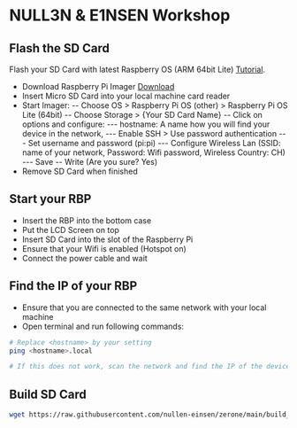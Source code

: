 # NULL3N & E1NSEN Workshop

## Flash the SD Card

Flash your SD Card with latest Raspberry OS (ARM 64bit Lite) [Tutorial](https://www.raspberrypi.com/documentation/computers/getting-started.html).
- Download Raspberry Pi Imager [Download](https://www.raspberrypi.com/software/)
- Insert Micro SD Card into your local machine card reader
- Start Imager:
-- Choose OS > Raspberry Pi OS (other) > Raspberry Pi OS Lite (64bit)
-- Choose Storage > {Your SD Card Name}
-- Click on options and configure:
--- hostname: A name how you will find your device in the network, <hostname>
--- Enable SSH > Use password authentication
--- Set username and password (pi:pi)
--- Configure Wireless Lan (SSID: name of your network, Password: Wifi password, Wireless Country: CH)
--- Save
-- Write (Are you sure? Yes)
- Remove SD Card when finished

## Start your RBP
- Insert the RBP into the bottom case
- Put the LCD Screen on top
- Insert SD Card into the slot of the Raspberry Pi
- Ensure that your Wifi is enabled (Hotspot on)
- Connect the power cable and wait

## Find the IP of your RBP
- Ensure that you are connected to the same network with your local machine
- Open terminal and run following commands:

```bash
# Replace <hostname> by your setting
ping <hostname>.local

# If this does not work, scan the network and find the IP of the device with your hostname

```


## Build SD Card

```bash
wget https://raw.githubusercontent.com/nullen-einsen/zerone/main/build_sdcard.sh && sudo bash build_sdcard.sh
```
